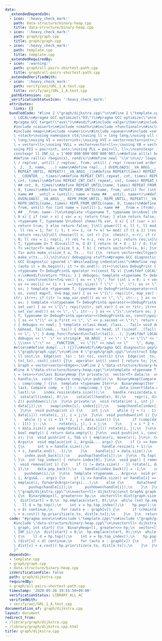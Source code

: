 ```yaml
---
data:
  _extendedDependsOn:
  - icon: ':heavy_check_mark:'
    path: data-structure/binary-heap.cpp
    title: data-structure/binary-heap.cpp
  - icon: ':heavy_check_mark:'
    path: graph/graph.cpp
    title: graph/graph.cpp
  - icon: ':heavy_check_mark:'
    path: template.cpp
    title: template.cpp
  _extendedRequiredBy:
  - icon: ':warning:'
    path: graph/all-pairs-shortest-path.cpp
    title: graph/all-pairs-shortest-path.cpp
  _extendedVerifiedWith:
  - icon: ':heavy_check_mark:'
    path: verify/aoj/GRL_1_A.test.cpp
    title: verify/aoj/GRL_1_A.test.cpp
  _pathExtension: cpp
  _verificationStatusIcon: ':heavy_check_mark:'
  attributes:
    links: []
  bundledCode: "#line 2 \"graph/dijkstra.cpp\"\n\n#line 2 \"template.cpp\"\n\n#ifndef\
    \ LOCAL\n#pragma GCC optimize(\"O3\")\n#pragma GCC optimize(\"unroll-loops\")\n\
    #pragma GCC target(\"avx\")\n#endif\n#include <algorithm>\n#include <bitset>\n\
    #include <cassert>\n#include <cmath>\n#include <functional>\n#include <iostream>\n\
    #include <map>\n#include <numeric>\n#include <queue>\n#include <set>\n#include\
    \ <stack>\nusing namespace std;\nusing ll = long long;\nusing ull = unsigned long\
    \ long;\nusing VI = vector<int>;\nusing VVI = vector<vector<int>>;\nusing VLL\
    \ = vector<ll>;\nusing VVLL = vector<vector<ll>>;\nusing VB = vector<bool>;\n\
    using PII = pair<int, int>;\nusing PLL = pair<ll, ll>;\nconstexpr int INF = 1000000007;\n\
    constexpr ll INF_LL = 1'000'000'000'000'000'007;\n#define all(x) begin(x), end(x)\n\
    #define rall(x) rbegin(x), rend(x)\n#define newl '\\n'\n\n// loops rep(until)\
    \ / rep(var, until) / rep(var, from, until) / repr (reversed order)\n#define OVERLOAD3(_1,\
    \ _2, _3, name, ...) name\n#define rep(...) OVERLOAD3(__VA_ARGS__, REPEAT_FROM_UNTIL,\
    \ REPEAT_UNTIL, REPEAT)(__VA_ARGS__)\n#define REPEAT(times) REPEAT_CNT(_repeat,\
    \ __COUNTER__, times)\n#define REPEAT_CNT(_repeat, cnt, times) REPEAT_CNT_CAT(_repeat,\
    \ cnt, times)\n#define REPEAT_CNT_CAT(_repeat, cnt, times) REPEAT_FROM_UNTIL(_repeat\
    \ ## cnt, 0, times)\n#define REPEAT_UNTIL(name, times) REPEAT_FROM_UNTIL(name,\
    \ 0, times)\n#define REPEAT_FROM_UNTIL(name, from, until) for (int name = from,\
    \ name ## __until = (until); name < name ## __until; name++)\n#define repr(...)\
    \ OVERLOAD3(__VA_ARGS__, REPR_FROM_UNTIL, REPR_UNTIL, REPEAT)(__VA_ARGS__)\n#define\
    \ REPR_UNTIL(name, times) REPR_FROM_UNTIL(name, 0, times)\n#define REPR_FROM_UNTIL(name,\
    \ from, until) for (int name = (until)-1, name ## __from = (from); name >= name\
    \ ## __from; name--)\n\ntemplate <typename T, typename U>\nbool chmin(T& var,\
    \ U x) { if (var > x) { var = x; return true; } else return false; }\ntemplate\
    \ <typename T, typename U>\nbool chmax(T& var, U x) { if (var < x) { var = x;\
    \ return true; } else return false; }\nll power(ll e, ll t, ll mod = INF_LL) {\n\
    \  ll res = 1; for (; t; t >>= 1, (e *= e) %= mod) if (t & 1) (res *= e) %= mod;\
    \ return res;\n}\nll choose(ll n, int r) {\n  chmin(r, n-r); if (r < 0) return\
    \ 0; ll res = 1; rep(i, r) res *= n-i, res /= i+1; return res;\n}\ntemplate <typename\
    \ T, typename U> T divceil(T m, U d) { return (m + d - 1) / d; }\ntemplate <typename\
    \ T> vector<T> make_v(size_t a, T b) { return vector<T>(a, b); }\ntemplate <typename...\
    \ Ts> auto make_v(size_t a, Ts... ts) {\n  return vector<decltype(make_v(ts...))>(a,\
    \ make_v(ts...));\n}\n\n// debugging stuff\n#pragma GCC diagnostic push\n#pragma\
    \ GCC diagnostic ignored \"-Wmisleading-indentation\"\n#define repi(it, ds) for\
    \ (auto it = ds.begin(); it != ds.end(); it++)\nclass DebugPrint { public: template\
    \ <typename T> DebugPrint& operator <<(const T& v) {\n#ifdef LOCAL\n    cerr <<\
    \ v;\n#endif\nreturn *this; } } debugos; template <typename T> DebugPrint& operator<<(DebugPrint&\
    \ os, const\nvector<T>& vec) { os << \"{\"; for (int i = 0; i < vec.size(); i++)\
    \ os << vec[i] << (i + 1 ==\nvec.size() ? \"\" : \", \"); os << \"}\"; return\
    \ os; } template <typename T, typename U> DebugPrint&\noperator<<(DebugPrint&\
    \ os, const map<T, U>& map_var) { os << \"{\"; repi(itr, map_var) { os << *\n\
    itr; itr++; if (itr != map_var.end()) os << \", \"; itr--; } os << \"}\"; return\
    \ os; } template <\ntypename T> DebugPrint& operator<<(DebugPrint& os, const set<T>&\
    \ set_var) { os << \"{\"; repi(\nitr, set_var) { os << *itr; itr++; if (itr !=\
    \ set_var.end()) os << \", \"; itr--; } os << \"}\";\nreturn os; } template <typename\
    \ T, typename U> DebugPrint& operator<<(DebugPrint& os, const\npair<T, U>& p)\
    \ { os << \"(\" << p.first << \", \" << p.second << \")\"; return os; } void dump_func(\n\
    ) { debugos << newl; } template <class Head, class... Tail> void dump_func(Head\
    \ &&head, Tail\n&&... tail) { debugos << head; if (sizeof...(Tail) > 0) { debugos\
    \ << \", \"; } dump_func(forward\n<Tail>(tail)...); }\n#ifdef LOCAL\n#define dump(...)\
    \ debugos << \"  \" << string(#__VA_ARGS__) << \": \" << \"[\" << to_string(__LINE__)\
    \ \\\n<< \":\" << __FUNCTION__ << \"]\" << newl << \"    \", dump_func(__VA_ARGS__)\n\
    #else\n#define dump(...) ({})\n#endif\n#pragma GCC diagnostic pop\n\n\n#line 2\
    \ \"graph/graph.cpp\"\n\n#line 4 \"graph/graph.cpp\"\n\nstruct Edge {\n  int to;\
    \ ll cost;\n  Edge(int _to) : to(_to), cost(1) {}\n  Edge(int _to, ll _cost) :\
    \ to(_to), cost(_cost) {}\n  operator int() const { return to; }\n};\n\nusing\
    \ Graph = vector<vector<Edge>>;\n#line 2 \"data-structure/binary-heap.cpp\"\n\n\
    #line 4 \"data-structure/binary-heap.cpp\"\n\ntemplate <typename T, typename Compare\
    \ = less<>>\nclass BinaryHeap {\n private:\n  vector<T> data;\n  vector<int> index,\
    \ handle;\n  const Compare comp;\n\n public:\n  BinaryHeap(Compare comp_ = {})\
    \ : comp(comp_) {}\n  template <typename Iter>\n  BinaryHeap(Iter first, Iter\
    \ last, Compare comp_ = {}) : comp(comp_) {\n    data.insert(data.end(), first,\
    \ last);\n    index.resize(data.size());\n    handle.resize(data.size());\n  \
    \  iota(all(index), 0);\n    iota(all(handle), 0);\n    repr(i, divceil(data.size(),\
    \ 2)) pushdown(i);\n  }\n\n private:\n  void rotate(int i, int j) {\n    swap(data[i],\
    \ data[j]);\n    swap(index[i], index[j]);\n    swap(handle[index[i]], handle[index[j]]);\n\
    \  }\n\n  void pushup(int i) {\n    int j;\n    while (j = (i - 1) / 2, comp(data[j],\
    \ data[i])) rotate(i, j), i = j;\n  }\n\n  void pushdown(int i) {\n    int j;\n\
    \    while (j = (i + 1) * 2, j < data.size()) {\n      if (comp(data[j], data[j\
    \ - 1])) j--;\n      rotate(i, j), i = j;\n    }\n    j = i * 2 + 1;\n    if (j\
    \ < data.size() and comp(data[i], data[j])) rotate(i, j);\n  }\n\n public:\n \
    \ bool empty() { return data.empty(); }\n\n  void push(int i, const T& v) { emplace(i,\
    \ v); }\n  void push(int i, T&& v) { emplace(i, move(v)); }\n\n  template <typename...\
    \ Args>\n  void emplace(int i, Args&&... args) {\n    if (i >= handle.size())\
    \ {\n      int s = handle.size();\n      handle.resize(i + 1);\n      fill(handle.begin()\
    \ + s, handle.end(), -1);\n    }\n    handle[i] = data.size();\n    data.emplace_back(forward<Args>(args)...);\n\
    \    index.push_back(i);\n    pushup(handle[i]);\n  }\n\n  T& top() { return data[0];\
    \ }\n  int top_index() { return index[0]; }\n\n  void pop() { remove(0); }\n\n\
    \  void remove(int i) {\n    if (i != data.size() - 1) rotate(i, data.size() -\
    \ 1);\n    data.pop_back();\n    handle[index.back()] = -1;\n    index.pop_back();\n\
    \    pushdown(i);\n  }\n\n  template <typename... Args>\n  void prioritize(int\
    \ i, Args&&... args) {\n    if (i >= handle.size() or handle[i] == -1)\n     \
    \ emplace(i, forward<Args>(args)...);\n    else {\n      data[handle[i]] = T(forward<Args>(args)...);\n\
    \      pushup(handle[i]);\n      pushdown(handle[i]);\n    }\n  }\n};\n#line 6\
    \ \"graph/dijkstra.cpp\"\n\nvector<ll> dijkstra(const Graph& graph, int start)\
    \ {\n  BinaryHeap<ll, greater<>> hp;\n  vector<ll> dist(graph.size(), INF_LL);\n\
    \  dist[start] = 0;\n  hp.emplace(start, 0);\n\n  while (not hp.empty()) {\n \
    \   ll d = hp.top();\n    int v = hp.top_index();\n    hp.pop();\n    if (dist[v]\
    \ < d) continue;\n    for (auto e : graph[v]) {\n      if (chmin(dist[e.to], dist[v]\
    \ + e.cost)) hp.prioritize(e.to, dist[e.to]);\n    }\n  }\n  return dist;\n}\n"
  code: "#pragma once\n\n#include \"template.cpp\"\n#include \"graph/graph.cpp\"\n\
    #include \"data-structure/binary-heap.cpp\"\n\nvector<ll> dijkstra(const Graph&\
    \ graph, int start) {\n  BinaryHeap<ll, greater<>> hp;\n  vector<ll> dist(graph.size(),\
    \ INF_LL);\n  dist[start] = 0;\n  hp.emplace(start, 0);\n\n  while (not hp.empty())\
    \ {\n    ll d = hp.top();\n    int v = hp.top_index();\n    hp.pop();\n    if\
    \ (dist[v] < d) continue;\n    for (auto e : graph[v]) {\n      if (chmin(dist[e.to],\
    \ dist[v] + e.cost)) hp.prioritize(e.to, dist[e.to]);\n    }\n  }\n  return dist;\n\
    }"
  dependsOn:
  - template.cpp
  - graph/graph.cpp
  - data-structure/binary-heap.cpp
  isVerificationFile: false
  path: graph/dijkstra.cpp
  requiredBy:
  - graph/all-pairs-shortest-path.cpp
  timestamp: '2020-05-26 19:55:50+09:00'
  verificationStatus: LIBRARY_ALL_AC
  verifiedWith:
  - verify/aoj/GRL_1_A.test.cpp
documentation_of: graph/dijkstra.cpp
layout: document
redirect_from:
- /library/graph/dijkstra.cpp
- /library/graph/dijkstra.cpp.html
title: graph/dijkstra.cpp
---
```

